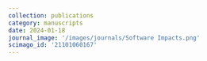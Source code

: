 ```yaml
---
collection: publications
category: manuscripts
date: 2024-01-18
journal_image: '/images/journals/Software Impacts.png'
scimago_id: '21101060167'
---
```


